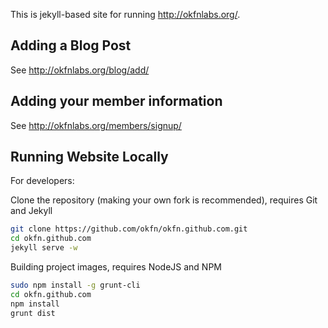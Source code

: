 This is jekyll-based site for running <http://okfnlabs.org/>.

## Adding a Blog Post

See <http://okfnlabs.org/blog/add/>

## Adding your member information

See <http://okfnlabs.org/members/signup/>

## Running Website Locally ##
For developers:

Clone the repository (making your own fork is recommended), requires Git and Jekyll
```bash
git clone https://github.com/okfn/okfn.github.com.git
cd okfn.github.com
jekyll serve -w
```

Building project images, requires NodeJS and NPM
```bash
sudo npm install -g grunt-cli
cd okfn.github.com
npm install
grunt dist
```
